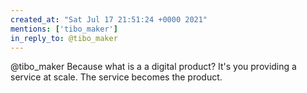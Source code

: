 ```yaml
---
created_at: "Sat Jul 17 21:51:24 +0000 2021"
mentions: ['tibo_maker']
in_reply_to: @tibo_maker
---
```


@tibo_maker Because what is a a digital product? It's you providing a service at scale. The service becomes the product.